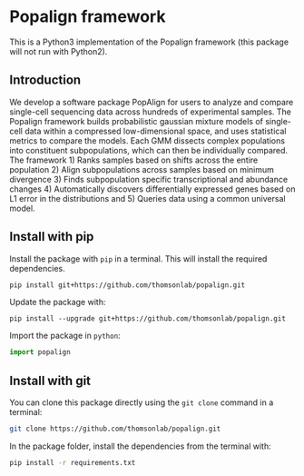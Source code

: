 # Popalign framework

This is a Python3 implementation of the Popalign framework (this package will not run with Python2).

## Introduction

We develop a software package PopAlign for users to analyze and compare single-cell sequencing data across hundreds of experimental samples. The Popalign framework builds probabilistic gaussian mixture models of single-cell data within a compressed low-dimensional space, and uses statistical metrics to compare the models. Each GMM dissects complex populations into constituent subpopulations, which can then be individually compared. The framework 1) Ranks samples based on shifts across the entire population 2) Align subpopulations across samples based on minimum divergence 3) Finds subpopulation specific transcriptional and abundance changes 4) Automatically discovers differentially expressed genes based on L1 error in the distributions and 5) Queries data using a common universal model.

## Install with pip

Install the package with `pip` in a terminal. This will install the required dependencies.
```sh
pip install git+https://github.com/thomsonlab/popalign.git
```

Update the package with:
```
pip install --upgrade git+https://github.com/thomsonlab/popalign.git
```

Import the package in `python`:
```python
import popalign
```

## Install with git

You can clone this package directly using the `git clone` command in a terminal:
```sh
git clone https://github.com/thomsonlab/popalign.git
```

In the package folder, install the dependencies from the terminal with:
```sh
pip install -r requirements.txt
```
